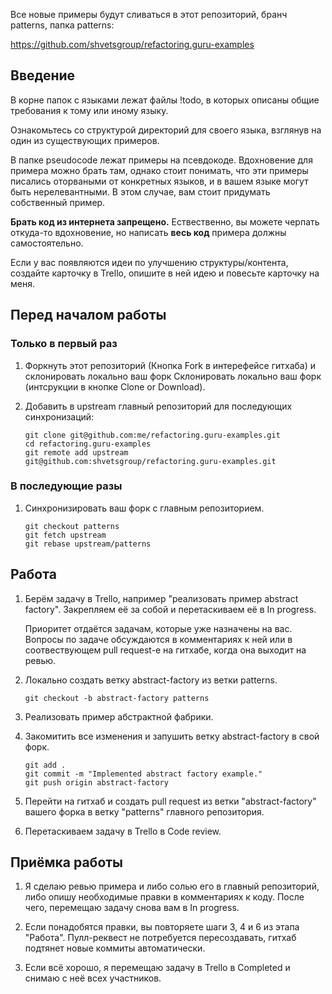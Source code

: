 Все новые примеры будут сливаться в этот репозиторий, бранч patterns, папка patterns:

https://github.com/shvetsgroup/refactoring.guru-examples

## Введение

В корне папок с языками лежат файлы !todo, в которых описаны общие требования к тому или иному языку.

Ознакомьтесь со структурой директорий для своего языка, взглянув на один из существующих примеров.

В папке pseudocode лежат примеры на псевдокоде. Вдохновение для примера можно брать там, однако стоит понимать, что эти примеры писались оторваными от конкретных языков, и в вашем языке могут быть нерелевантными. В этом случае, вам стоит придумать собственный пример.

**Брать код из интернета запрещено.** Ествественно, вы можете черпать откуда-то вдохновение, но написать **весь код** примера должны самостоятельно.

Если у вас появляются идеи по улучшению структуры/контента, создайте карточку в Trello, опишите в ней идею и повесьте карточку на меня. 


## Перед началом работы

### Только в первый раз

1. Форкнуть этот репозиторий (Кнопка Fork в интерефейсе гитхаба) и склонировать локально ваш форк Склонировать локально ваш форк (интсрукции в кнопке Clone or Download).

2. Добавить в upstream главный репозиторий для последующих синхронизаций:

    ```
    git clone git@github.com:me/refactoring.guru-examples.git
    cd refactoring.guru-examples
    git remote add upstream git@github.com:shvetsgroup/refactoring.guru-examples.git
    ```

### В последующие разы

1. Синхронизировать ваш форк с главным репозиторием.

    ```
    git checkout patterns
    git fetch upstream
    git rebase upstream/patterns
    ```


## Работа

1. Берём задачу в Trello, например "реализовать пример abstract factory". Закрепляем её за собой и перетаскиваем её в In progress.

    Приоритет отдаётся задачам, которые уже назначены на вас. Вопросы по задаче обсуждаются в комментариях к ней или в соотвествующем pull request-е на гитхабе, когда она выходит на ревью.

2. Локально создать ветку abstract-factory из ветки patterns.

    ```
    git checkout -b abstract-factory patterns
    ```

3. Реализовать пример абстрактной фабрики.

4. Закомитить все изменения и запушить ветку abstract-factory в свой форк.

    ```
    git add .
    git commit -m "Implemented abstract factory example."
    git push origin abstract-factory
    ```

5. Перейти на гитхаб и создать pull request из ветки "abstract-factory" вашего форка в ветку "patterns" главного репозитория.

6. Перетаскиваем задачу в Trello в Code review.


## Приёмка работы

1. Я сделаю ревью примера и либо солью его в главный репозиторий, либо опишу необходимые правки в комментариях к коду. После чего, перемещаю задачу снова вам в In progress.

2. Если понадобятся правки, вы повторяете шаги 3, 4 и 6 из этапа "Работа". Пулл-реквест не потребуется пересоздавать, гитхаб подтянет новые коммиты автоматически.

3. Если всё хорошо, я перемещаю задачу в Trello в Completed и снимаю с неё всех участников.